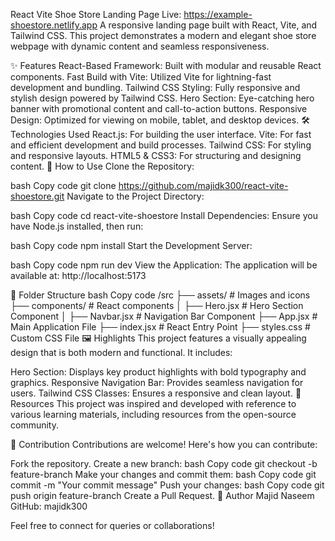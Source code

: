 React Vite Shoe Store Landing Page
Live: https://example-shoestore.netlify.app
A responsive landing page built with React, Vite, and Tailwind CSS.
This project demonstrates a modern and elegant shoe store webpage with dynamic content and seamless responsiveness.

✨ Features
React-Based Framework: Built with modular and reusable React components.
Fast Build with Vite: Utilized Vite for lightning-fast development and bundling.
Tailwind CSS Styling: Fully responsive and stylish design powered by Tailwind CSS.
Hero Section: Eye-catching hero banner with promotional content and call-to-action buttons.
Responsive Design: Optimized for viewing on mobile, tablet, and desktop devices.
🛠️ Technologies Used
React.js: For building the user interface.
Vite: For fast and efficient development and build processes.
Tailwind CSS: For styling and responsive layouts.
HTML5 & CSS3: For structuring and designing content.
🚀 How to Use
Clone the Repository:

bash
Copy code
git clone https://github.com/majidk300/react-vite-shoestore.git
Navigate to the Project Directory:

bash
Copy code
cd react-vite-shoestore
Install Dependencies: Ensure you have Node.js installed, then run:

bash
Copy code
npm install
Start the Development Server:

bash
Copy code
npm run dev
View the Application: The application will be available at:
http://localhost:5173

📂 Folder Structure
bash
Copy code
/src
├── assets/          # Images and icons
├── components/      # React components
│   ├── Hero.jsx     # Hero Section Component
│   ├── Navbar.jsx   # Navigation Bar Component
├── App.jsx          # Main Application File
├── index.jsx        # React Entry Point
├── styles.css       # Custom CSS File
🖼️ Highlights
This project features a visually appealing design that is both modern and functional. It includes:

Hero Section: Displays key product highlights with bold typography and graphics.
Responsive Navigation Bar: Provides seamless navigation for users.
Tailwind CSS Classes: Ensures a responsive and clean layout.
🔗 Resources
This project was inspired and developed with reference to various learning materials, including resources from the open-source community.

🤝 Contribution
Contributions are welcome! Here's how you can contribute:

Fork the repository.
Create a new branch:
bash
Copy code
git checkout -b feature-branch
Make your changes and commit them:
bash
Copy code
git commit -m "Your commit message"
Push your changes:
bash
Copy code
git push origin feature-branch
Create a Pull Request.
👤 Author
Majid Naseem
GitHub: majidk300

Feel free to connect for queries or collaborations!
